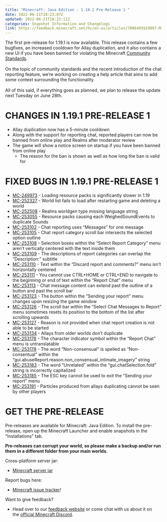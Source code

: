 ```yaml
---
title: "Minecraft: Java Edition - 1.19.1 Pre-Release 1 "
date: 2022-06-21T18:23:07Z
updated: 2022-06-21T18:23:11Z
categories: Snapshot Information and Changelogs
link: https://feedback.minecraft.net/hc/en-us/articles/7096495929997-Minecraft-Java-Edition-1-19-1-Pre-Release-1-
---
```


The first pre-release for 1.19.1 is now available. This release contains a few bugfixes, an increased cooldown for Allay duplication, and it also contains a new UI if you have been banned for violating the Minecraft [Community Standards](https://www.minecraft.net/community-standards).  
​  
On the topic of community standards and the recent introduction of the chat reporting feature, we’re working on creating a help article that aims to add some context surrounding the functionality.  
​  
All of this said, if everything goes as planned, we plan to release the update next Tuesday on June 28th.

# CHANGES IN 1.19.1 PRE-RELEASE 1

- Allay duplication now has a 5-minute cooldown
- Along with the support for reporting chat, reported players can now be banned from online play and Realms after moderator review
- The game will show a notice screen on startup if you have been banned from online play
  - The reason for the ban is shown as well as how long the ban is valid for

# FIXED BUGS IN 1.19.1 PRE-RELEASE 1

- [MC-249973](https://bugs.mojang.com/browse/MC-249973) - Loading resource packs is significantly slower in 1.19
- [MC-252327](https://bugs.mojang.com/browse/MC-252327) - World list fails to load after restarting game and deleting a world
- [MC-252508](https://bugs.mojang.com/browse/MC-252508) - Realms worldgen type missing language string
- [MC-253055](https://bugs.mojang.com/browse/MC-253055) - Resource packs causing each WeighedSoundEvents to duplicate Sounds
- [MC-253102](https://bugs.mojang.com/browse/MC-253102) - Chat reporting uses “Messages” for one message
- [MC-253105](https://bugs.mojang.com/browse/MC-253105) - Chat report category scroll bar intersects the selected option outline
- [MC-253108](https://bugs.mojang.com/browse/MC-253108) - Selection boxes within the “Select Report Category” menu aren’t vertically centered with the text inside them
- [MC-253109](https://bugs.mojang.com/browse/MC-253109) - The descriptions of report categories can overlap the “Description:” subtitle
- [MC-253110](https://bugs.mojang.com/browse/MC-253110) - Text within the “Discard report and comments?” menu isn’t horizontally centered
- [MC-253111](https://bugs.mojang.com/browse/MC-253111) - You cannot use CTRL+HOME or CTRL+END to navigate to the beginning or end of text within the “Report Chat” menu
- [MC-253113](https://bugs.mojang.com/browse/MC-253113) - Chat message content can extend past the outline of a button and past the scroll bar
- [MC-253123](https://bugs.mojang.com/browse/MC-253123) - The button within the “Sending your report” menu changes upon resizing the game window
- [MC-253126](https://bugs.mojang.com/browse/MC-253126) - The scroll bar within the “Select Chat Messages to Report” menu sometimes resets its position to the bottom of the list after scrolling upwards
- [MC-253127](https://bugs.mojang.com/browse/MC-253127) - Reason is not provided when chat report creation is not able to be started
- [MC-253134](https://bugs.mojang.com/browse/MC-253134) - Allays from older worlds don’t duplicate
- [MC-253176](https://bugs.mojang.com/browse/MC-253176) - The character indicator symbol within the “Report Chat” menu is untranslatable
- [MC-253178](https://bugs.mojang.com/browse/MC-253178) - The word “Non-consensual” is spelled as “Non-consentual” within the “gui.abuseReport.reason.non_consensual_intimate_imagery” string
- [MC-253183](https://bugs.mojang.com/browse/MC-253183) - The word “Unrelated” within the “gui.chatSelection.fold” string is incorrectly capitalized
- [MC-253185](https://bugs.mojang.com/browse/MC-253185) - The ESC key cannot be used to exit the “Sending your report” menu
- [MC-253191](https://bugs.mojang.com/browse/MC-253191) - Particles produced from allays duplicating cannot be seen by other players

# GET THE PRE-RELEASE

Pre-releases are available for Minecraft: Java Edition. To install the pre-release, open up the Minecraft Launcher and enable snapshots in the "Installations" tab.

**Pre-releases can corrupt your world, so please make a backup and/or run them in a different folder from your main worlds.**

Cross-platform server jar:

- [Minecraft server jar](https://piston-data.mojang.com/v1/objects/a4d30a572176e81e115d36ec71bd2e67798ed14e/server.jar)

Report bugs here:

- [Minecraft issue tracker](https://aka.ms/snapshotbugs?ref=blog)!

Want to give feedback?

- Head over to our [feedback website](https://aka.ms/snapshotfeedback) or come chat with us about it on the [official Minecraft Discord](https://discordapp.com/invite/minecraft).
